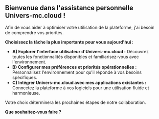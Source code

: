 ##  Bienvenue dans l'assistance personnelle Univers-mc.cloud ! 

Afin de vous aider à optimiser votre utilisation de la plateforme, j'ai besoin de comprendre vos priorités. 

**Choisissez la tâche la plus importante pour vous aujourd'hui :**

* **A) Explorer l'interface utilisateur d'Univers-mc.cloud  :** Découvrez toutes les fonctionnalités disponibles et familiarisez-vous avec l'environnement. 
* **B) Configurer mes préférences et priorités opérationnelles :**  Personnalisez l'environnement pour qu'il réponde à vos besoins spécifiques.
* **C) Intégrer Univers-mc.cloud avec mes applications existantes :**  Connectez la plateforme à vos logiciels pour une utilisation fluide et harmonieuse.

Votre choix déterminera les prochaines étapes de notre collaboration.  

**Que souhaitez-vous faire ?** 



